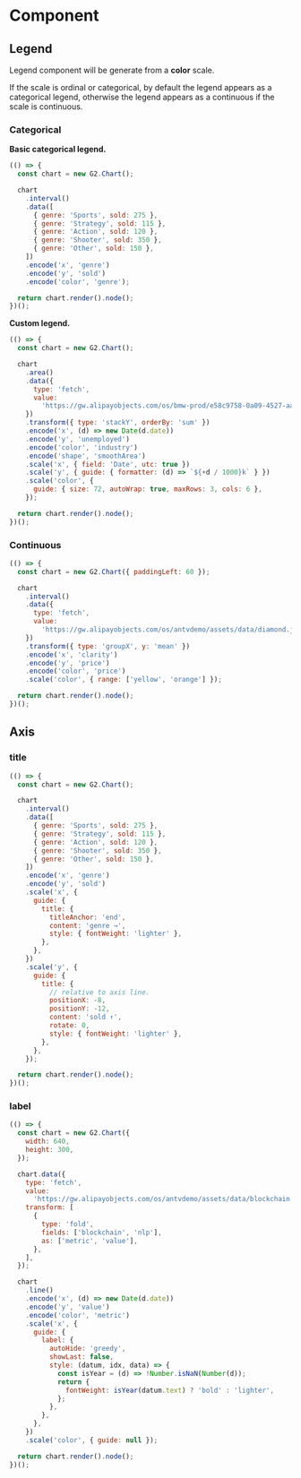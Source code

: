 # Component

<!-- Title


G2.render({
  title: 'Basic usage.',
  type: 'interval',
  data: [
    { genre: 'Sports', sold: 275 },
    { genre: 'Strategy', sold: 115 },
    { genre: 'Action', sold: 120 },
    { genre: 'Shooter', sold: 350 },
    { genre: 'Other', sold: 150 },
  ],
  encode: {
    x: 'genre',
    y: 'sold',
  },
});



G2.render({
  title: {
    size: 60,
    text: 'Title with subtitle and custom style.',
    style: { fontSize: 18 },
    subtitle: 'Description of chart.',
    subtitleStyle: { fill: 'grey' },
  },
  type: 'interval',
  data: [
    { genre: 'Sports', sold: 275 },
    { genre: 'Strategy', sold: 115 },
    { genre: 'Action', sold: 120 },
    { genre: 'Shooter', sold: 350 },
    { genre: 'Other', sold: 150 },
  ],
  scale: { color: { guide: { title: null } } },
  encode: {
    x: 'genre',
    y: 'sold',
  },
}); -->

## Legend

Legend component will be generate from a **color** scale.

If the scale is ordinal or categorical, by default the legend appears as a categorical legend, otherwise the legend appears as a continuous if the scale is continuous.

### Categorical

**Basic categorical legend.**

```js
(() => {
  const chart = new G2.Chart();

  chart
    .interval()
    .data([
      { genre: 'Sports', sold: 275 },
      { genre: 'Strategy', sold: 115 },
      { genre: 'Action', sold: 120 },
      { genre: 'Shooter', sold: 350 },
      { genre: 'Other', sold: 150 },
    ])
    .encode('x', 'genre')
    .encode('y', 'sold')
    .encode('color', 'genre');

  return chart.render().node();
})();
```

**Custom legend.**

```js
(() => {
  const chart = new G2.Chart();

  chart
    .area()
    .data({
      type: 'fetch',
      value:
        'https://gw.alipayobjects.com/os/bmw-prod/e58c9758-0a09-4527-aa90-fbf175b45925.json',
    })
    .transform({ type: 'stackY', orderBy: 'sum' })
    .encode('x', (d) => new Date(d.date))
    .encode('y', 'unemployed')
    .encode('color', 'industry')
    .encode('shape', 'smoothArea')
    .scale('x', { field: 'Date', utc: true })
    .scale('y', { guide: { formatter: (d) => `${+d / 1000}k` } })
    .scale('color', {
      guide: { size: 72, autoWrap: true, maxRows: 3, cols: 6 },
    });

  return chart.render().node();
})();
```

### Continuous

```js
(() => {
  const chart = new G2.Chart({ paddingLeft: 60 });

  chart
    .interval()
    .data({
      type: 'fetch',
      value:
        'https://gw.alipayobjects.com/os/antvdemo/assets/data/diamond.json',
    })
    .transform({ type: 'groupX', y: 'mean' })
    .encode('x', 'clarity')
    .encode('y', 'price')
    .encode('color', 'price')
    .scale('color', { range: ['yellow', 'orange'] });

  return chart.render().node();
})();
```

## Axis

### title

```js
(() => {
  const chart = new G2.Chart();

  chart
    .interval()
    .data([
      { genre: 'Sports', sold: 275 },
      { genre: 'Strategy', sold: 115 },
      { genre: 'Action', sold: 120 },
      { genre: 'Shooter', sold: 350 },
      { genre: 'Other', sold: 150 },
    ])
    .encode('x', 'genre')
    .encode('y', 'sold')
    .scale('x', {
      guide: {
        title: {
          titleAnchor: 'end',
          content: 'genre →',
          style: { fontWeight: 'lighter' },
        },
      },
    })
    .scale('y', {
      guide: {
        title: {
          // relative to axis line.
          positionX: -8,
          positionY: -12,
          content: 'sold ↑',
          rotate: 0,
          style: { fontWeight: 'lighter' },
        },
      },
    });

  return chart.render().node();
})();
```

### label

```js
(() => {
  const chart = new G2.Chart({
    width: 640,
    height: 300,
  });

  chart.data({
    type: 'fetch',
    value:
      'https://gw.alipayobjects.com/os/antvdemo/assets/data/blockchain.json',
    transform: [
      {
        type: 'fold',
        fields: ['blockchain', 'nlp'],
        as: ['metric', 'value'],
      },
    ],
  });

  chart
    .line()
    .encode('x', (d) => new Date(d.date))
    .encode('y', 'value')
    .encode('color', 'metric')
    .scale('x', {
      guide: {
        label: {
          autoHide: 'greedy',
          showLast: false,
          style: (datum, idx, data) => {
            const isYear = (d) => !Number.isNaN(Number(d));
            return {
              fontWeight: isYear(datum.text) ? 'bold' : 'lighter',
            };
          },
        },
      },
    })
    .scale('color', { guide: null });

  return chart.render().node();
})();
```
